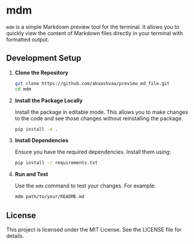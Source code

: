 # mdm

`mdm` is a simple Markdown preview tool for the terminal. It allows you to quickly view the content of Markdown files directly in your terminal with formatted output.

## Development Setup

1. **Clone the Repository**

   ```bash
   git clone https://github.com/akaashvaa/preview_md_file.git
   cd mdm
   ```

2. **Install the Package Locally**

   Install the package in editable mode. This allows you to make changes to the code and see those changes without reinstalling the package.

   ```bash
   pip install -e .
   ```

3. **Install Dependencies**

   Ensure you have the required dependencies. Install them using:

   ```bash
   pip install -r requirements.txt
   ```

4. **Run and Test**

   Use the `mdm` command to test your changes. For example:

   ```bash
   mdm path/to/your/README.md
   ```

## License

This project is licensed under the MIT License. See the LICENSE file for details.

